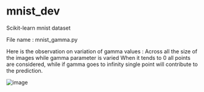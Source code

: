 # mnist_dev
Scikit-learn mnist dataset

File name : mnist_gamma.py


Here is the observation on variation of gamma values : Across all the size of the images while gamma parameter is varied When it tends to 0 all points are considered, while if gamma goes to infinity single point will contribute to the prediction.

![image](https://user-images.githubusercontent.com/78500544/132898137-2189e059-20fa-48f8-bb0c-1f93cda740fa.png)

